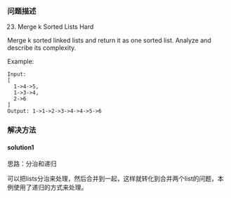 
### 问题描述
23. Merge k Sorted Lists
Hard

Merge k sorted linked lists and return it as one sorted list. Analyze and describe its complexity.

Example:
``` 
Input:
[
  1->4->5,
  1->3->4,
  2->6
]
Output: 1->1->2->3->4->4->5->6
``` 

### 解决方法
#### solution1
思路：分治和递归

可以把lists分治来处理，然后合并到一起，这样就转化到合并两个list的问题，本例使用了递归的方式来处理。
